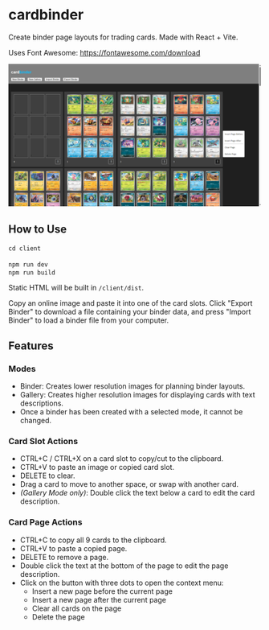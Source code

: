 # cardbinder

Create binder page layouts for trading cards. Made with React + Vite.

Uses Font Awesome: https://fontawesome.com/download

![](screenshot.png)

## How to Use

```
cd client

npm run dev
npm run build
```

Static HTML will be built in `/client/dist`.

Copy an online image and paste it into one of the card slots. Click "Export Binder" to download a file containing your binder data, and press "Import Binder" to load a binder file from your computer.

## Features

### Modes
- Binder: Creates lower resolution images for planning binder layouts.
- Gallery: Creates higher resolution images for displaying cards with text descriptions.
- Once a binder has been created with a selected mode, it cannot be changed.

### Card Slot Actions
- CTRL+C / CTRL+X on a card slot to copy/cut to the clipboard.
- CTRL+V to paste an image or copied card slot.
- DELETE to clear.
- Drag a card to move to another space, or swap with another card.
- _(Gallery Mode only)_: Double click the text below a card to edit the card description.

### Card Page Actions
- CTRL+C to copy all 9 cards to the clipboard.
- CTRL+V to paste a copied page.
- DELETE to remove a page.
- Double click the text at the bottom of the page to edit the page description.
- Click on the button with three dots to open the context menu:
    - Insert a new page before the current page
    - Insert a new page after the current page
    - Clear all cards on the page
    - Delete the page